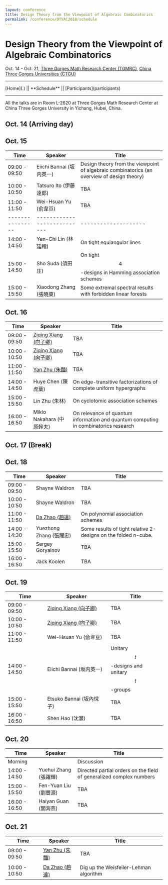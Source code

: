 ```yaml
---
layout: conference
title: Design Theory from the Viewpoint of Algebraic Combinatorics
permalink: /conference/DTVAC2018/schedule
---
```


# Design Theory from the Viewpoint of Algebraic Combinatorics

Oct. 14 - Oct. 21, [Three Gorges Math Research Center (TGMRC)](http://mathcenter.ctgu.edu.cn/), [China Three Gorges Universities (CTGU)](http://www.ctgu.edu.cn/)

<hr />
[Home](.) || **Schedule** || [Participants](participants)
<hr />

All the talks are in Room L-2620 at Three Gorges Math Research Center at China Three Gorges University in Yichang, Hubei, China. 

## Oct. 14 (Arriving day)

## Oct. 15

Time             | Speaker                     | Title
---------------- | --------------------------- | --------------------
09:00 - 09:50    | Eiichi Bannai (坂内英一)    | Design theory from the viewpoint of algebraic combinatorics (an overview of design theory)
10:00 - 10:50    | Tatsuro Ito (伊藤達郎)      | TBA
11:00 - 11:50    | Wei-Hsuan Yu (俞韋亘)       | TBA
---------------- | --------------------------- | --------------------
14:00 - 14:50    | Yen-Chi Lin (林延輯)        | On tight equiangular lines
15:00 - 14:50    | Sho Suda (須田庄)           | On tight $$4$$-designs in Hamming association schemes
15:00 - 15:50    | Xiaodong Zhang (張曉東)     | Some extremal spectral results with forbidden linear forests

## Oct. 16

Time             | Speaker                     | Title
---------------- | --------------------------- | --------------------
09:00 - 09:50    | [Ziqing Xiang (向子卿)](http://ziqing.org/)       | TBA
10:00 - 10:50    | [Ziqing Xiang (向子卿)](http://ziqing.org/)       | TBA
11:00 - 11:50    | [Yan Zhu (朱豔)](http://yanzhu.org/)              | TBA
14:00 - 14:50    | Huye Chen (陳虎葉)          | On edge-transitive factorizations of complete uniform hypergraphs
15:00 - 15:50    | Lin Zhu (朱林)              | On cyclotomic association schemes
16:00 - 16:50    | Mikio Nakahara (中原幹夫)   | On relevance of quantum information and quantum computing in combinatorics research

## Oct. 17 (Break)

## Oct. 18

Time             | Speaker                     | Title
---------------- | --------------------------- | --------------------
09:00 - 09:50    | Shayne Waldron              | TBA
10:00 - 10:50    | Shayne Waldron              | TBA
11:00 - 11:50    | [Da Zhao (趙達)](http://zhaoda.org/)              | On polynomial association schemes
14:00 - 14:30    | Yuezhong Zhang (張躍忠)     | Some results of tight relative 2-designs on the folded n-cube.
15:00 - 15:50    | Sergey Goryainov            | TBA
16:00 - 16:50    | Jack Koolen                 | TBA

## Oct. 19

Time             | Speaker                     | Title
---------------- | --------------------------- | --------------------
09:00 - 09:50    | [Ziqing Xiang (向子卿)](http://ziqing.org/)       | TBA
10:00 - 10:50    | [Ziqing Xiang (向子卿)](http://ziqing.org/)       | TBA
11:00 - 11:50    | Wei-Hsuan Yu (俞韋亘)       | TBA
14:00 - 14:50    | Eiichi Bannai (坂内英一)    | Unitary $$t$$-designs and unitary $$t$$-groups
15:00 - 15:50    | Etsuko Bannai (坂內悅子)    | TBA
16:00 - 16:50    | Shen Hao (沈灝)             | TBA

## Oct. 20

Time             | Speaker                     | Title
---------------- | --------------------------- | --------------------
Morning          |                             | Discussion
14:00 - 14:50    | Yuehui Zhang (張躍輝)       | Directed partial orders on the field of generalized complex numbers
15:00 - 15:50    | Fen-Yuan Liu (劉豐源)       | TBA
16:00 - 16:50    | Haiyan Guan (關海燕)        | TBA

## Oct. 21

Time             | Speaker                     | Title
---------------- | --------------------------- | --------------------
09:00 - 09:50    | [Yan Zhu (朱豔)](http://yanzhu.org/)              | TBA
10:00 - 10:50    | [Da Zhao (趙達)](http://zhaoda.org/)              | Dig up the Weisfeiler-Lehman algorithm
